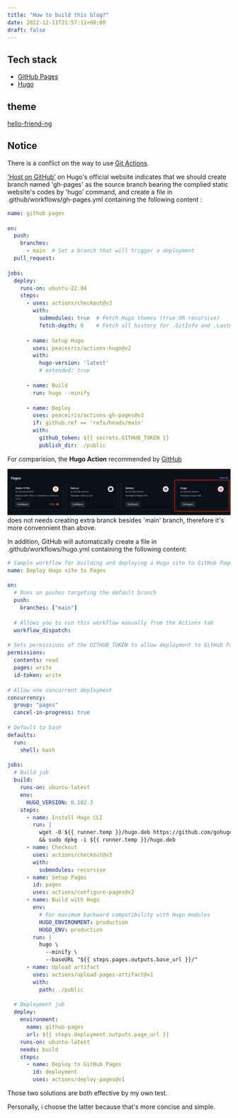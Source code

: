 ```yaml
---
title: "How to build this blog?"
date: 2022-12-11T21:57:11+08:00
draft: false
---
```

## Tech stack
* [GitHub Pages](https://pages.github.com/)
* [Hugo](https://gohugo.io/getting-started/quick-start/)
## theme
[hello-friend-ng](https://themes.gohugo.io/themes/hugo-theme-hello-friend-ng/)
## Notice
There is a conflict on the way to use [Git Actions](https://github.com/features/actions).

['Host on GitHub'](https://gohugo.io/hosting-and-deployment/hosting-on-github/) on Hugo's official website indicates that
we should create branch named 'gh-pages' as the source branch bearing the complied static website's codes by 'hugo' 
command, and create a file in .github/workflows/gh-pages.yml containing the following content :
```yaml
name: github pages

on:
  push:
    branches:
      - main  # Set a branch that will trigger a deployment
  pull_request:

jobs:
  deploy:
    runs-on: ubuntu-22.04
    steps:
      - uses: actions/checkout@v3
        with:
          submodules: true  # Fetch Hugo themes (true OR recursive)
          fetch-depth: 0    # Fetch all history for .GitInfo and .Lastmod

      - name: Setup Hugo
        uses: peaceiris/actions-hugo@v2
        with:
          hugo-version: 'latest'
          # extended: true

      - name: Build
        run: hugo --minify

      - name: Deploy
        uses: peaceiris/actions-gh-pages@v3
        if: github.ref == 'refs/heads/main'
        with:
          github_token: ${{ secrets.GITHUB_TOKEN }}
          publish_dir: ./public
```
For comparision, the **Hugo Action** recommended by [GitHub](https://github.com/Yan1025/Yan1025.github.io/actions/new) 

![Hugo Action](https://raw.githubusercontent.com/Yan1025/picbed/master/picbed/img.png?token=AGECEYGBJ5VTOGEP6KWN7GDDS3HAE)
does not needs creating extra branck besides 'main' branch, therefore it's more convennient than above.

In addition, GitHub will automatically create a file in .github/workflows/hugo.yml containing the following content:
```yaml
# Sample workflow for building and deploying a Hugo site to GitHub Pages
name: Deploy Hugo site to Pages

on:
  # Runs on pushes targeting the default branch
  push:
    branches: ["main"]

  # Allows you to run this workflow manually from the Actions tab
  workflow_dispatch:

# Sets permissions of the GITHUB_TOKEN to allow deployment to GitHub Pages
permissions:
  contents: read
  pages: write
  id-token: write

# Allow one concurrent deployment
concurrency:
  group: "pages"
  cancel-in-progress: true

# Default to bash
defaults:
  run:
    shell: bash

jobs:
  # Build job
  build:
    runs-on: ubuntu-latest
    env:
      HUGO_VERSION: 0.102.3
    steps:
      - name: Install Hugo CLI
        run: |
          wget -O ${{ runner.temp }}/hugo.deb https://github.com/gohugoio/hugo/releases/download/v${HUGO_VERSION}/hugo_extended_${HUGO_VERSION}_Linux-64bit.deb \
          && sudo dpkg -i ${{ runner.temp }}/hugo.deb
      - name: Checkout
        uses: actions/checkout@v3
        with:
          submodules: recursive
      - name: Setup Pages
        id: pages
        uses: actions/configure-pages@v2
      - name: Build with Hugo
        env:
          # For maximum backward compatibility with Hugo modules
          HUGO_ENVIRONMENT: production
          HUGO_ENV: production
        run: |
          hugo \
            --minify \
            --baseURL "${{ steps.pages.outputs.base_url }}/"
      - name: Upload artifact
        uses: actions/upload-pages-artifact@v1
        with:
          path: ./public

  # Deployment job
  deploy:
    environment:
      name: github-pages
      url: ${{ steps.deployment.outputs.page_url }}
    runs-on: ubuntu-latest
    needs: build
    steps:
      - name: Deploy to GitHub Pages
        id: deployment
        uses: actions/deploy-pages@v1
```
Those two solutions are both effective by my own test.

Personally, i choose the latter because that's more concise and simple.

